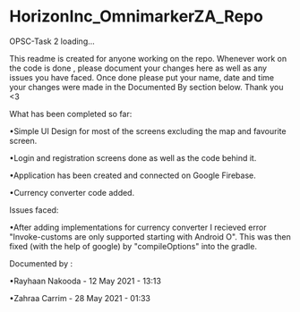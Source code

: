 # HorizonInc_OmnimarkerZA_Repo
OPSC-Task 2 loading...

This readme is created for anyone working on the repo. 
Whenever work on the code is done , please document your changes here as well as any issues you have faced.
Once done please put your name, date and time your changes were made in the Documented By section below.
Thank you <3

What has been completed so far: 

•Simple UI Design for most of the screens excluding the map and favourite screen.

•Login and registration screens done as well as the code behind it.

•Application has been created and connected on Google Firebase.

•Currency converter code added.


Issues faced:

•After adding implementations for currency converter I recieved error "Invoke-customs are only supported starting with Android O". This was then fixed (with the help of google) by "compileOptions" into the gradle. 


Documented by : 

•Rayhaan Nakooda - 12 May 2021 - 13:13

•Zahraa Carrim - 28 May 2021 - 01:33
